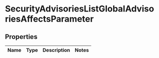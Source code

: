 
# SecurityAdvisoriesListGlobalAdvisoriesAffectsParameter

## Properties
Name | Type | Description | Notes
------------ | ------------- | ------------- | -------------



